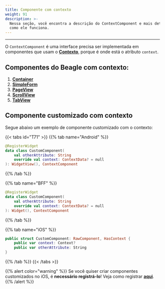 ```yaml
---
title: Componente com contexto
weight: 91
description: >-
  Nessa seção, você encontra a descrição do ContextComponent e mais detalhes de
  como ele funciona.
---
```


---

O `ContextComponent` é uma interface precisa ser implementada em componentes que usam o [**Contexto**](/pt/docs/api/contexto#o-que-é), porque é onde está o atributo `context`.

## Componentes do Beagle com contexto:

1. [**Container**](/pt/docs/api/componentes/layout/container)
2. [**SimpleForm**](/pt/docs/api/componentes/formulários/simple-form)
3. [**PageView**](/pt/docs/api/componentes/layout/pageview)
4. [**ScrollView**](/pt/docs/api/componentes/layout/scrollview)
5. [**TabView**](/pt/docs/api/componentes/ui/tabview)

## Componente customizado com contexto

Segue abaixo um exemplo de componente customizado com o contexto:

{{< tabs id="T71" >}}
{{% tab name="Android" %}}
```kotlin
@RegisterWidget
data class CustomComponent(
    val otherAttribute: String
    override val context: ContextData? = null
): WidgetView(), ContextComponent
```
{{% /tab %}}

{{% tab name="BFF" %}}
```kotlin
@RegisterWidget
data class CustomComponent(
    val otherAttribute: String
    override val context: ContextData? = null
): Widget(), ContextComponent
```
{{% /tab %}}

{{% tab name="iOS" %}}
```swift
public struct CustomComponent: RawComponent, HasContext {
    public var context: Context?
    public var otherAttribute: String
}
```
{{% /tab %}}
{{< /tabs >}}

{{% alert color="warning" %}}
Se você quiser criar componentes customizados no iOS, é **necessário registrá-lo**! Veja como registrar [**aqui**](/pt/docs/recursos/customização/beagle-para-ios/widgets-customizados#passo-2-registrar-o-widget).
{{% /alert %}}

